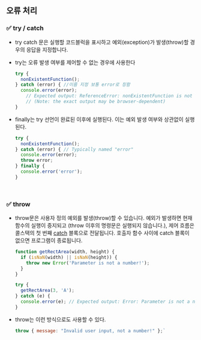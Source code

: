 ## 오류 처리

### ✅ **try / catch**

- try catch 문은 실행할 코드블럭을 표시하고 예외(exception)가 발생(throw)할 경우의 응답을 지정합니다.
- try는 오류 발생 여부를 제어할 수 없는 경우에 사용한다

    ```jsx
    try {
      nonExistentFunction();
    } catch (error) { //이름 지정 보통 error로 칭함
      console.error(error); 
    	// Expected output: ReferenceError: nonExistentFunction is not defined 
    	// (Note: the exact output may be browser-dependent)
    }
    
    ```

- finally는 try 선언이 완료된 이후에 실행된다. 이는 예외 발생 여부와 상관없이 실행된다.

    ```jsx
    try {
      nonExistentFunction();
    } catch (error) { // Typically named "error"
      console.error(error);
      throw error;
    } finally {
      console.error('error');
    }
    
    ```
  
<br>

### ✅ **throw**

- throw문은 사용자 정의 예외를 발생(throw)할 수 있습니다. 예외가 발생하면 현재 함수의 실행이 중지되고 (throw 이후의 명령문은 실행되지 않습니다.), 제어 흐름은 콜스택의 첫 번째 [catch](https://developer.mozilla.org/ko/docs/Web/JavaScript/Reference/Statements/try...catch) 블록으로 전달됩니다. 호출자 함수 사이에 catch 블록이 없으면 프로그램이 종료됩니다.

    ```jsx
    function getRectArea(width, height) {
      if (isNaN(width) || isNaN(height)) {
        throw new Error('Parameter is not a number!');
      }
    }
    
    try {
      getRectArea(3, 'A');
    } catch (e) {
      console.error(e); // Expected output: Error: Parameter is not a number!
    }
    
    ```

- throw는 이런 방식으로도 사용할 수 있다.

    ```jsx
    throw { message: "Invalid user input, not a number!" };`
    ```